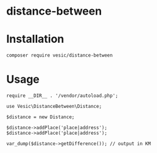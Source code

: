 # distance-between

# Installation

```
composer require vesic/distance-between
```

# Usage

```
require __DIR__ . '/vendor/autoload.php';

use Vesic\DistanceBetween\Distance;

$distance = new Distance;

$distance->addPlace('place|address');
$distance->addPlace('place|address');

var_dump($distance->getDifference()); // output in KM
```
